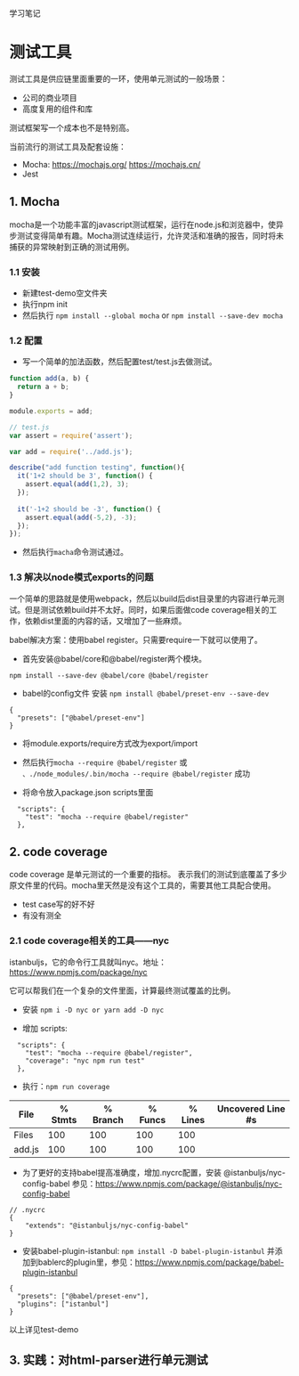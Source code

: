 学习笔记
# 测试工具

测试工具是供应链里面重要的一环，使用单元测试的一般场景：
+ 公司的商业项目
+ 高度复用的组件和库

测试框架写一个成本也不是特别高。

当前流行的测试工具及配套设施：
+ Mocha: https://mochajs.org/   https://mochajs.cn/
+ Jest


## 1. Mocha

mocha是一个功能丰富的javascript测试框架，运行在node.js和浏览器中，使异步测试变得简单有趣。Mocha测试连续运行，允许灵活和准确的报告，同时将未捕获的异常映射到正确的测试用例。

### 1.1 安装

- 新建test-demo空文件夹
- 执行npm init
- 然后执行 `npm install --global mocha` or `npm install --save-dev mocha`

### 1.2 配置

+ 写一个简单的加法函数，然后配置test/test.js去做测试。
```js
function add(a, b) {
  return a + b;
}

module.exports = add;
```

```js
// test.js
var assert = require('assert');

var add = require('../add.js');

describe("add function testing", function(){
  it('1+2 should be 3', function() {
    assert.equal(add(1,2), 3);
  });
  
  it('-1+2 should be -3', function() {
    assert.equal(add(-5,2), -3);
  });
});

```

+ 然后执行`macha`命令测试通过。

### 1.3 解决以node模式exports的问题

一个简单的思路就是使用webpack，然后以build后dist目录里的内容进行单元测试。但是测试依赖build并不太好。同时，如果后面做code coverage相关的工作，依赖dist里面的内容的话，又增加了一些麻烦。


babel解决方案：使用babel register。只需要require一下就可以使用了。

+ 首先安装@babel/core和@babel/register两个模块。
```
npm install --save-dev @babel/core @babel/register
```

+ babel的config文件
安装 `npm install @babel/preset-env --save-dev`
```
{
  "presets": ["@babel/preset-env"]
}
```

+ 将module.exports/require方式改为export/import

+ 然后执行`mocha --require @babel/register` 或 `、./node_modules/.bin/mocha --require @babel/register` 成功

+ 将命令放入package.json scripts里面
```
  "scripts": {
    "test": "mocha --require @babel/register"
  },
```

## 2. code coverage

code coverage 是单元测试的一个重要的指标。 表示我们的测试到底覆盖了多少原文件里的代码。mocha里天然是没有这个工具的，需要其他工具配合使用。

+ test case写的好不好
+ 有没有测全

### 2.1 code coverage相关的工具——nyc

istanbuljs，它的命令行工具就叫nyc。地址：https://www.npmjs.com/package/nyc

它可以帮我们在一个复杂的文件里面，计算最终测试覆盖的比例。



+ 安装 `npm i -D nyc or yarn add -D nyc`

+ 增加 scripts:
```
  "scripts": {
    "test": "mocha --require @babel/register",
    "coverage": "nyc npm run test"
  },
```

+ 执行：`npm run coverage`

|File    | % Stmts | % Branch | % Funcs | % Lines | Uncovered Line #s |
|--------|---------|----------|---------|---------|-------------------
|Files |     100 |      100 |     100 |     100 |  |
|add.js |     100 |      100 |     100 |     100 |  |

+ 为了更好的支持babel提高准确度，增加.nycrc配置，安装 @istanbuljs/nyc-config-babel 参见：https://www.npmjs.com/package/@istanbuljs/nyc-config-babel
```
// .nycrc
{
    "extends": "@istanbuljs/nyc-config-babel"
}
```

+ 安装babel-plugin-istanbul: `npm install -D babel-plugin-istanbul` 并添加到bablerc的plugin里，参见：https://www.npmjs.com/package/babel-plugin-istanbul
```
{
  "presets": ["@babel/preset-env"],
  "plugins": ["istanbul"]
}
```

以上详见test-demo




## 3. 实践：对html-parser进行单元测试

